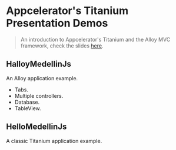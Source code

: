 # Appcelerator's Titanium Presentation Demos

> An introduction to Appcelerator's Titanium and the Alloy MVC framework, check the slides [here](http://slides.com/nebiros/appcelerator-s-titanium-native-apps-via-javascript#/).

## HalloyMedellinJs

An Alloy application example.

* Tabs.
* Multiple controllers.
* Database.
* TableView.

## HelloMedellinJs

A classic Titanium application example.